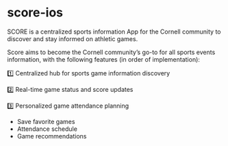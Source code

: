 # score-ios
SCORE is a centralized sports information App for the Cornell community to discover and stay informed on athletic games.

Score aims to become the Cornell community’s go-to for all sports events information, with the following features (in order of implementation):

1️⃣ Centralized hub for sports game information discovery

2️⃣ Real-time game status and score updates

3️⃣ Personalized game attendance planning

- Save favorite games
- Attendance schedule
- Game recommendations
